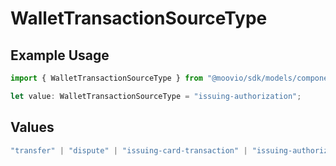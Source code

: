 # WalletTransactionSourceType

## Example Usage

```typescript
import { WalletTransactionSourceType } from "@moovio/sdk/models/components";

let value: WalletTransactionSourceType = "issuing-authorization";
```

## Values

```typescript
"transfer" | "dispute" | "issuing-card-transaction" | "issuing-authorization" | "sweep" | "adjustment"
```